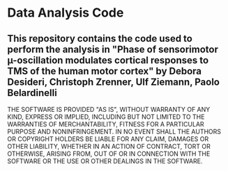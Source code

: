 # Data Analysis Code

## This repository contains the code used to perform the analysis in "Phase of sensorimotor µ-oscillation modulates cortical responses to TMS of the human motor cortex" by Debora Desideri, Christoph Zrenner, Ulf Ziemann, Paolo Belardinelli

THE SOFTWARE IS PROVIDED "AS IS", WITHOUT WARRANTY OF ANY KIND, EXPRESS OR IMPLIED, INCLUDING BUT NOT LIMITED TO THE WARRANTIES OF MERCHANTABILITY, FITNESS FOR A PARTICULAR PURPOSE AND NONINFRINGEMENT. IN NO EVENT SHALL THE AUTHORS OR COPYRIGHT HOLDERS BE LIABLE FOR ANY CLAIM, DAMAGES OR OTHER LIABILITY, WHETHER IN AN ACTION OF CONTRACT, TORT OR OTHERWISE, ARISING FROM, OUT OF OR IN CONNECTION WITH THE SOFTWARE OR THE USE OR OTHER DEALINGS IN THE SOFTWARE.
